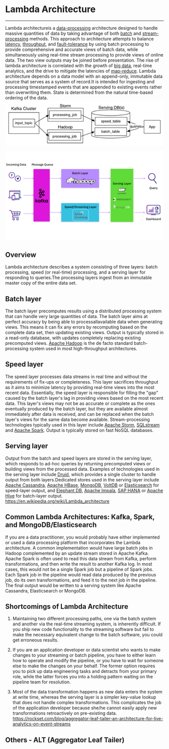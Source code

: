 # Lambda Architecture

---

Lambda architectureis a [data-processing](https://en.wikipedia.org/wiki/Data_processing) architecture designed to handle massive quantities of data by taking advantage of both [batch](https://en.wikipedia.org/wiki/Batch_processing) and [stream-processing](https://en.wikipedia.org/wiki/Stream_processing) methods. This approach to architecture attempts to balance [latency](https://en.wikipedia.org/wiki/Latency_(engineering)), [throughput](https://en.wikipedia.org/wiki/Throughput), and [fault-tolerance](https://en.wikipedia.org/wiki/Fault-tolerance) by using batch processing to provide comprehensive and accurate views of batch data, while simultaneously using real-time stream processing to provide views of online data. The two view outputs may be joined before presentation. The rise of lambda architecture is correlated with the growth of [big data](https://en.wikipedia.org/wiki/Big_data), real-time analytics, and the drive to mitigate the latencies of [map-reduce](https://en.wikipedia.org/wiki/Map-reduce).
Lambda architecture depends on a data model with an append-only, immutable data source that serves as a system of record.It is intended for ingesting and processing timestamped events that are appended to existing events rather than overwriting them. State is determined from the natural time-based ordering of the data.
![image](media/Lambda-Architecture-image1.png)

![lambda](media/Lambda-Architecture-image2.png)

## Overview

Lambda architecture describes a system consisting of three layers: batch processing, speed (or real-time) processing, and a serving layer for responding to queries.The processing layers ingest from an immutable master copy of the entire data set.

## Batch layer

The batch layer precomputes results using a distributed processing system that can handle very large quantities of data. The batch layer aims at perfect accuracy by being able to processallavailable data when generating views. This means it can fix any errors by recomputing based on the complete data set, then updating existing views. Output is typically stored in a read-only database, with updates completely replacing existing precomputed views.
[Apache Hadoop](https://en.wikipedia.org/wiki/Hadoop) is the de facto standard batch-processing system used in most high-throughput architectures.

## Speed layer

The speed layer processes data streams in real time and without the requirements of fix-ups or completeness. This layer sacrifices throughput as it aims to minimize latency by providing real-time views into the most recent data. Essentially, the speed layer is responsible for filling the "gap" caused by the batch layer's lag in providing views based on the most recent data. This layer's views may not be as accurate or complete as the ones eventually produced by the batch layer, but they are available almost immediately after data is received, and can be replaced when the batch layer's views for the same data become available.
Stream-processing technologies typically used in this layer include [Apache Storm](https://en.wikipedia.org/wiki/Storm_(event_processor)), [SQLstream](https://en.wikipedia.org/wiki/Sqlstream) and [Apache Spark](https://en.wikipedia.org/wiki/Apache_Spark). Output is typically stored on fast NoSQL databases.

## Serving layer

Output from the batch and speed layers are stored in the serving layer, which responds to ad-hoc queries by returning precomputed views or building views from the processed data.
Examples of technologies used in the serving layer include [Druid](https://en.wikipedia.org/wiki/Druid_(open-source_data_store)), which provides a single cluster to handle output from both layers.Dedicated stores used in the serving layer include [Apache Cassandra](https://en.wikipedia.org/wiki/Apache_Cassandra), [Apache HBase](https://en.wikipedia.org/wiki/Apache_HBase), [MongoDB](https://en.wikipedia.org/wiki/MongoDB), [VoltDB](https://en.wikipedia.org/wiki/VoltDB) or [Elasticsearch](https://en.wikipedia.org/wiki/Elasticsearch) for speed-layer output, and [Elephant DB](https://github.com/nathanmarz/elephantdb), [Apache Impala](https://en.wikipedia.org/wiki/Apache_Impala), [SAP HANA](https://en.wikipedia.org/wiki/SAP_HANA) or [Apache Hive](https://en.wikipedia.org/wiki/Apache_Hive) for batch-layer output.
<https://en.wikipedia.org/wiki/Lambda_architecture>

## Common Lambda Architectures: Kafka, Spark, and MongoDB/Elasticsearch

If you are a data practitioner, you would probably have either implemented or used a data processing platform that incorporates the Lambda architecture. A common implementation would have large batch jobs in Hadoop complemented by an update stream stored in Apache Kafka. Apache Spark is often used to read this data stream from Kafka, perform transformations, and then write the result to another Kafka log. In most cases, this would not be a single Spark job but a pipeline of Spark jobs. Each Spark job in the pipeline would read data produced by the previous job, do its own transformations, and feed it to the next job in the pipeline. The final output would be written to a serving system like Apache Cassandra, Elasticsearch or MongoDB.

## Shortcomings of Lambda Architecture

1. Maintaining two different processing paths, one via the batch system and another via the real-time streaming system, is inherently difficult. If you ship new code functionality to the streaming software but fail to make the necessary equivalent change to the batch software, you could get erroneous results.

2. If you are an application developer or data scientist who wants to make changes to your streaming or batch pipeline, you have to either learn how to operate and modify the pipeline, or you have to wait for someone else to make the changes on your behalf. The former option requires you to pick up data engineering tasks and detracts from your primary role, while the latter forces you into a holding pattern waiting on the pipeline team for resolution.

3. Most of the data transformation happens as new data enters the system at write time, whereas the serving layer is a simpler key-value lookup that does not handle complex transformations. This complicates the job of the application developer because she/he cannot easily apply new transformations retroactively on pre-existing data.
<https://rockset.com/blog/aggregator-leaf-tailer-an-architecture-for-live-analytics-on-event-streams>

## Others - ALT (Aggregator Leaf Tailer)

